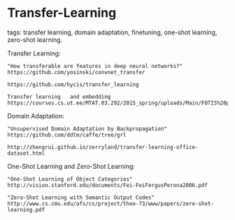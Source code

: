 # Transfer-Learning
tags: transfer learning, domain adaptation, finetuning, one-shot learning, zero-shot learning.

Transfer Learning:
~~~
"How transferable are features in deep neural networks?"
https://github.com/yosinski/convnet_transfer

https://github.com/hycis/transfer_learning

Transfer learning	and embedding
https://courses.cs.ut.ee/MTAT.03.292/2015_spring/uploads/Main/FOTIS%20project%20amp%20face%20recognition%20using%20CNN.pdf
~~~

Domain Adaptation:
~~~
"Unsupervised Domain Adaptation by Backpropagation"
https://github.com/ddtm/caffe/tree/grl

http://zhengrui.github.io/zerryland/transfer-learning-office-dataset.html
~~~

One-Shot Learning and Zero-Shot Learning:
~~~
"One-Shot Learning of Object Categories"
http://vision.stanford.edu/documents/Fei-FeiFergusPerona2006.pdf

"Zero-Shot Learning with Semantic Output Codes"
http://www.cs.cmu.edu/afs/cs/project/theo-73/www/papers/zero-shot-learning.pdf
~~~
